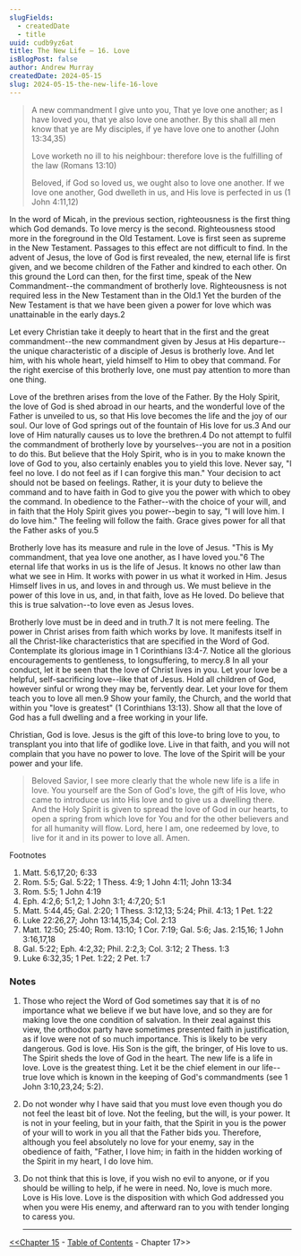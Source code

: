 ```yaml
---
slugFields:
  - createdDate
  - title
uuid: cudb9yz6at
title: The New Life – 16. Love
isBlogPost: false
author: Andrew Murray
createdDate: 2024-05-15
slug: 2024-05-15-the-new-life-16-love
---
```

> A new commandment I give unto you, That ye love one another; as I have loved you, that ye also love one another. By this shall all men know that ye are My disciples, if ye have love one to another (John 13:34,35)
>
> Love worketh no ill to his neighbour: therefore love is the fulfilling of the law (Romans 13:10)
>
> Beloved, if God so loved us, we ought also to love one another. If we love one another, God dwelleth in us, and His love is perfected in us (1 John 4:11,12)

In the word of Micah, in the previous section, righteousness is the first thing which God demands. To love mercy is the second. Righteousness stood more in the foreground in the Old Testament. Love is first seen as supreme in the New Testament. Passages to this effect are not difficult to find. In the advent of Jesus, the love of God is first revealed, the new, eternal life is first given, and we become children of the Father and kindred to each other. On this ground the Lord can then, for the first time, speak of the New Commandment--the commandment of brotherly love. Righteousness is not required less in the New Testament than in the Old.1 Yet the burden of the New Testament is that we have been given a power for love which was unattainable in the early days.2

Let every Christian take it deeply to heart that in the first and the great commandment--the new commandment given by Jesus at His departure--the unique characteristic of a disciple of Jesus is brotherly love. And let him, with his whole heart, yield himself to Him to obey that command. For the right exercise of this brotherly love, one must pay attention to more than one thing.

Love of the brethren arises from the love of the Father. By the Holy Spirit, the love of God is shed abroad in our hearts, and the wonderful love of the Father is unveiled to us, so that His love becomes the life and the joy of our soul. Our love of God springs out of the fountain of His love for us.3 And our love of Him naturally causes us to love the brethren.4 Do not attempt to fulfil the commandment of brotherly love by yourselves--you are not in a position to do this. But believe that the Holy Spirit, who is in you to make known the love of God to you, also certainly enables you to yield this love. Never say, "I feel no love. I do not feel as if I can forgive this man." Your decision to act should not be based on feelings. Rather, it is your duty to believe the command and to have faith in God to give you the power with which to obey the command. In obedience to the Father--with the choice of your will, and in faith that the Holy Spirit gives you power--begin to say, "I will love him. I do love him." The feeling will follow the faith. Grace gives power for all that the Father asks of you.5

Brotherly love has its measure and rule in the love of Jesus. "This is My commandment, that yea love one another, as I have loved you."6 The eternal life that works in us is the life of Jesus. It knows no other law than what we see in Him. It works with power in us what it worked in Him. Jesus Himself lives in us, and loves in and through us. We must believe in the power of this love in us, and, in that faith, love as He loved. Do believe that this is true salvation--to love even as Jesus loves.

Brotherly love must be in deed and in truth.7 It is not mere feeling. The power in Christ arises from faith which works by love. It manifests itself in all the Christ-like characteristics that are specified in the Word of God. Contemplate its glorious image in 1 Corinthians I3:4-7. Notice all the glorious encouragements to gentleness, to longsuffering, to mercy.8 In all your conduct, let it be seen that the love of Christ lives in you. Let your love be a helpful, self-sacrificing love--like that of Jesus. Hold all children of God, however sinful or wrong they may be, fervently dear. Let your love for them teach you to love all men.9 Show your family, the Church, and the world that within you "love is greatest" (1 Corinthians 13:13). Show all that the love of God has a full dwelling and a free working in your life.

Christian, God is love. Jesus is the gift of this love-to bring love to you, to transplant you into that life of godlike love. Live in that faith, and you will not complain that you have no power to love. The love of the Spirit will be your power and your life.

> Beloved Savior, I see more clearly that the whole new life is a life in love. You yourself are the Son of God's love, the gift of His love, who came to introduce us into His love and to give us a dwelling there. And the Holy Spirit is given to spread the love of God in our hearts, to open a spring from which love for You and for the other believers and for all humanity will flow. Lord, here I am, one redeemed by love, to live for it and in its power to love all. Amen.

Footnotes

1. Matt. 5:6,17,20; 6:33
2. Rom. 5:5; Gal. 5:22; 1 Thess. 4:9; 1 John 4:11; John 13:34
3. Rom. 5:5; 1 John 4:19
4. Eph. 4:2,6; 5:1,2; 1 John 3:1; 4:7,20; 5:1
5. Matt. 5:44,45; Gal. 2:20; 1 Thess. 3:12,13; 5:24; Phil. 4:13; 1 Pet. 1:22
6. Luke 22:26,27; John 13:14,15,34; Col. 2:13
7. Matt. 12:50; 25:40; Rom. 13:10; 1 Cor. 7:19; Gal. 5:6; Jas. 2:15,16; 1 John 3:16,17,18
8. Gal. 5:22; Eph. 4:2,32; Phil. 2:2,3; Col. 3:12; 2 Thess. 1:3
9. Luke 6:32,35; 1 Pet. 1:22; 2 Pet. 1:7

### Notes

1. Those who reject the Word of God sometimes say that it is of no importance what we believe if we but have love, and so they are for making love the one condition of salvation. In their zeal against this view, the orthodox party have sometimes presented faith in justification, as if love were not of so much importance. This is likely to be very dangerous. God is love. His Son is the gift, the bringer, of His love to us. The Spirit sheds the love of God in the heart. The new life is a life in love. Love is the greatest thing. Let it be the chief element in our life--true love which is known in the keeping of God's commandments (see 1 John 3:10,23,24; 5:2).
2. Do not wonder why I have said that you must love even though you do not feel the least bit of love. Not the feeling, but the will, is your power. It is not in your feeling, but in your faith, that the Spirit in you is the power of your will to work in you all that the Father bids you. Therefore, although you feel absolutely no love for your enemy, say in the obedience of faith, "Father, I love him; in faith in the hidden working of the Spirit in my heart, I do love him.
3. Do not think that this is love, if you wish no evil to anyone, or if you should be willing to help, if he were in need. No, love is much more. Love is His love. Love is the disposition with which God addressed you when you were His enemy, and afterward ran to you with tender longing to caress you.

   ___

[<<Chapter 15](https://thegoodland.io/posts/2024-05-13-the-new-life-15-righteousness) - [Table of Contents](https://thegoodland.io/collections/new-life-lessons-andrew-murray) - Chapter 17>>
